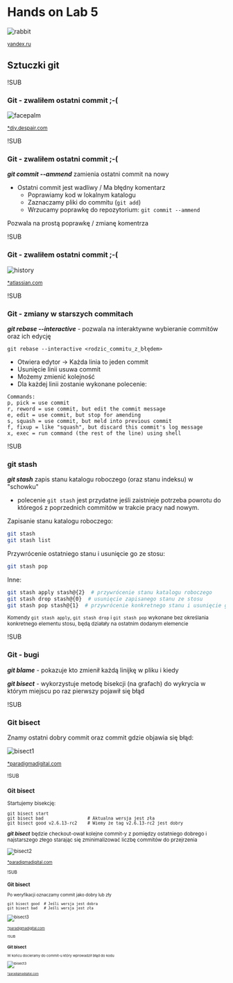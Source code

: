 # Hands on Lab 5
![rabbit](images/rabbit.png)<!-- .element width="25%" -->

<small>[yandex.ru](https://fotki.yandex.ru/next/users/tatyana2q8-medvedeva/album/129793/view/276799)</small>
## Sztuczki git

!SUB
### Git - zwaliłem ostatni commit ;-(
![facepalm](images/face-palm.jpg)<!-- .element width="70%" -->

<small>[*diy.despair.com](http://diy.despair.com)</small>

!SUB
### Git - zwaliłem ostatni commit ;-(

_**git commit --ammend**_ zamienia ostatni commit na nowy

* Ostatni commit jest wadliwy / Ma błędny komentarz
  * Poprawiamy kod w lokalnym katalogu
  * Zaznaczamy pliki do commitu (`git add`)
  * Wrzucamy poprawkę do repozytorium: `git commit --ammend`

Pozwala na prostą poprawkę / zmianę komentrza

!SUB
### Git - zwaliłem ostatni commit ;-(

![history](images/history01.svg)

<small>[*atlassian.com](https://www.atlassian.com/git/tutorials)</small>

!SUB
### Git - zmiany w starszych commitach

_**git rebase --interactive**_ - pozwala na interaktywne wybieranie commitów oraz ich edycję

```
git rebase --interactive <rodzic_commitu_z_błędem>
```

* Otwiera edytor -> Każda linia to jeden commit
* Usunięcie linii usuwa commit
* Możemy zmienić kolejność
* Dla każdej linii zostanie wykonane polecenie:

```
Commands:
p, pick = use commit
r, reword = use commit, but edit the commit message
e, edit = use commit, but stop for amending
s, squash = use commit, but meld into previous commit
f, fixup = like "squash", but discard this commit's log message
x, exec = run command (the rest of the line) using shell
```

!SUB
### git stash

_**git stash**_ zapis stanu katalogu roboczego (oraz stanu indeksu) w "schowku"

* polecenie `git stash` jest przydatne jeśli zaistnieje potrzeba powrotu do któregoś z poprzednich commitów w trakcie pracy nad nowym.

Zapisanie stanu katalogu roboczego:
```bash
git stash
git stash list
```

Przywrócenie ostatniego stanu i usunięcie go ze stosu:
```bash
git stash pop
```

Inne:
```bash
git stash apply stash@{2}  # przywrócenie stanu katalogu roboczego
git stash drop stash@{0}  # usunięcie zapisanego stanu ze stosu
git stash pop stash@{1}  # przywrócenie konkretnego stanu i usunięcie go ze stosu
```

<small>Komendy `git stash apply`, `git stash drop` i `git stash pop` wykonane bez określania konkretnego elementu stosu, będą działały na ostatnim dodanym elemencie</small>

!SUB
### Git - bugi

_**git blame**_ - pokazuje kto zmienił każdą linijkę w pliku i kiedy

_**git bisect**_ - wykorzystuje metodę bisekcji (na grafach) do wykrycia w którym miejscu po raz pierwszy pojawił się błąd

!SUB
### Git bisect

Znamy ostatni dobry commit oraz commit gdzie objawia się błąd:

![bisect1](images/bisect1.png)

<small>[*paradigmadigital.com](https://www.paradigmadigital.com/dev/sacale-mas-partido-tus-proyectos-git/)

!SUB
### Git bisect

Startujemy bisekcję:

```
git bisect start
git bisect bad                 # Aktualna wersja jest zła
git bisect good v2.6.13-rc2    # Wiemy że tag v2.6.13-rc2 jest dobry
```
_**git bisect**_ będzie checkout-ował kolejne commit-y z pomiędzy ostatniego dobrego i najstarszego złego starając się zminimalizować liczbę commitów do przejrzenia

![bisect2](images/bisect2.png)

<small>[*paradigmadigital.com](https://www.paradigmadigital.com/dev/sacale-mas-partido-tus-proyectos-git/)

!SUB
### Git bisect

Po weryfikacji oznaczamy commit jako dobry lub zły

```
git bisect good  # Jeśli wersja jest dobra
git bisect bad   # Jeśli wersja jest zła
```

![bisect3](images/bisect3.png)

<small>[*paradigmadigital.com](https://www.paradigmadigital.com/dev/sacale-mas-partido-tus-proyectos-git/)

!SUB
### Git bisect

W końcu docieramy do commit-u który wprowadził błąd do kodu

![bisect3](images/bisect4.png)

<small>[*paradigmadigital.com](https://www.paradigmadigital.com/dev/sacale-mas-partido-tus-proyectos-git/)

